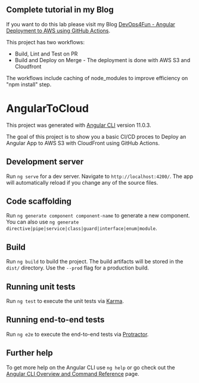 ## Complete tutorial in my Blog

If you want to do this lab please visit my Blog [DevOps4Fun - Angular Deployment to AWS using GitHub Actions](https://devops4fun.io/angular-deployment-to-aws-using-github-actions).

This project has two workflows:
- Build, Lint and Test on PR
- Build and Deploy on Merge - The deployment is done with AWS S3 and Cloudfront

The workflows include caching of node_modules to improve efficiency on "npm install" step.


# AngularToCloud

This project was generated with [Angular CLI](https://github.com/angular/angular-cli) version 11.0.3.

The goal of this project is to show you a basic CI/CD proces to Deploy an Angular App to AWS S3 with CloudFront using GitHub Actions.

## Development server

Run `ng serve` for a dev server. Navigate to `http://localhost:4200/`. The app will automatically reload if you change any of the source files.

## Code scaffolding

Run `ng generate component component-name` to generate a new component. You can also use `ng generate directive|pipe|service|class|guard|interface|enum|module`.

## Build

Run `ng build` to build the project. The build artifacts will be stored in the `dist/` directory. Use the `--prod` flag for a production build.

## Running unit tests

Run `ng test` to execute the unit tests via [Karma](https://karma-runner.github.io).

## Running end-to-end tests

Run `ng e2e` to execute the end-to-end tests via [Protractor](http://www.protractortest.org/).

## Further help

To get more help on the Angular CLI use `ng help` or go check out the [Angular CLI Overview and Command Reference](https://angular.io/cli) page.
